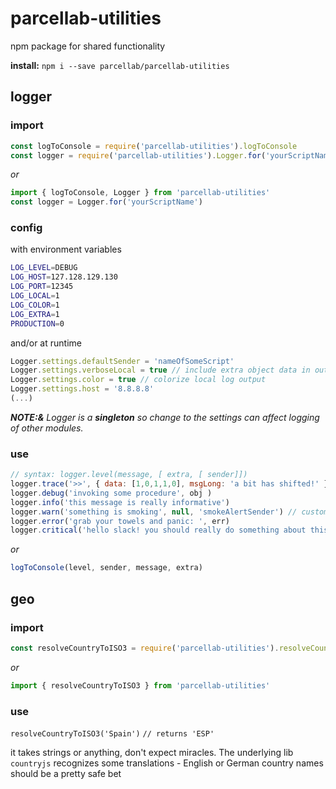 # parcellab-utilities 
npm package for shared functionality

**install:** `npm i --save parcellab/parcellab-utilities`

## logger

### import
```javascript
const logToConsole = require('parcellab-utilities').logToConsole
const logger = require('parcellab-utilities').Logger.for('yourScriptName')
```
*or*
```javascript
import { logToConsole, Logger } from 'parcellab-utilities'
const logger = Logger.for('yourScriptName') 
```
### config
with environment variables
```bash
LOG_LEVEL=DEBUG
LOG_HOST=127.128.129.130
LOG_PORT=12345
LOG_LOCAL=1
LOG_COLOR=1
LOG_EXTRA=1
PRODUCTION=0
```
and/or at runtime
```javascript
Logger.settings.defaultSender = 'nameOfSomeScript'
Logger.settings.verboseLocal = true // include extra object data in output
Logger.settings.color = true // colorize local log output
Logger.settings.host = '8.8.8.8'
(...)
```
_**NOTE:&** Logger is a **singleton** so change to the settings can affect logging of other modules._

### use
```javascript
// syntax: logger.level(message, [ extra, [ sender]])
logger.trace('>>', { data: [1,0,1,1,0], msgLong: 'a bit has shifted!' })
logger.debug('invoking some procedure', obj )
logger.info('this message is really informative')
logger.warn('something is smoking', null, 'smokeAlertSender') // custom sender
logger.error('grab your towels and panic: ', err)
logger.critical('hello slack! you should really do something about this NOW', err, 'importantFkt')
```
*or*
```javascript
logToConsole(level, sender, message, extra)
```

## geo

### import
```javascript
const resolveCountryToISO3 = require('parcellab-utilities').resolveCountryToISO3
```
*or*
```javascript
import { resolveCountryToISO3 } from 'parcellab-utilities'
```

### use
`resolveCountryToISO3('Spain')` `// returns 'ESP'`

it takes strings or anything, don't expect miracles. The underlying lib `countryjs` recognizes some translations - English or German country names should be a pretty safe bet
